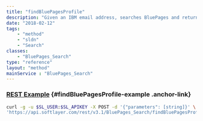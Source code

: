 ```yaml
---
title: "findBluePagesProfile"
description: "Given an IBM email address, searches BluePages and returns the employee's details. Note that this method is not available to customers, despite being visible, and will return an error response. "
date: "2018-02-12"
tags:
    - "method"
    - "sldn"
    - "Search"
classes:
    - "BluePages_Search"
type: "reference"
layout: "method"
mainService : "BluePages_Search"
---
```


### [REST Example](#findBluePagesProfile-example) <a href="/article/rest/"><i class="fas fa-question"></i></a> {#findBluePagesProfile-example .anchor-link} 
```bash
curl -g -u $SL_USER:$SL_APIKEY -X POST -d '{"parameters": [string]}' \
'https://api.softlayer.com/rest/v3.1/BluePages_Search/findBluePagesProfile'
```
